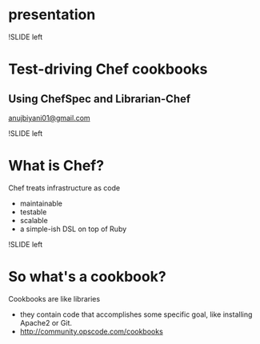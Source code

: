 # presentation

!SLIDE left

# Test-driving Chef cookbooks
## Using ChefSpec and Librarian-Chef

anujbiyani01@gmail.com

!SLIDE left

# What is Chef?

Chef treats infrastructure as code
* maintainable
* testable
* scalable
* a simple-ish DSL on top of Ruby

!SLIDE left

# So what's a cookbook?

Cookbooks are like libraries
* they contain code that accomplishes some specific goal, like installing Apache2 or Git.
* http://community.opscode.com/cookbooks
